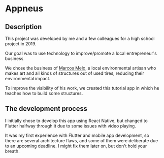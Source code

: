 # Appneus

## Description

This project was developed by me and a few colleagues for a high school project in 2019.

Our goal was to use technology to improve/promote a local entrepreneur's business.

We chose the business of [Marcos Melo](https://www.instagram.com/marcosmelo501?igsh=enA0bHBiZGZhejky), a local environmental artisan who makes art and all kinds of structures out of used tires, reducing their environmental impact.

To improve the visibility of his work, we created this tutorial app in which he teaches how to build some structures.

## The development process

I initially chose to develop this app using React Native, but changed to Flutter halfway through it due to some issues with video playing.

It was my first experience with Flutter and mobile app development, so there are several architecture flaws, and some of them were deliberate due to an upcoming deadline. I might fix them later on, but don't hold your breath.

